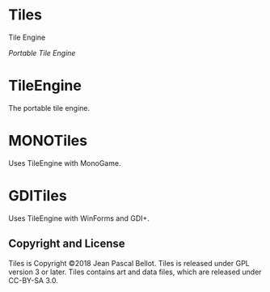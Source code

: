 Tiles
=====

Tile Engine

_Portable Tile Engine_

# TileEngine
The portable tile engine.

# MONOTiles
Uses TileEngine with MonoGame.

# GDITiles
Uses TileEngine with WinForms and GDI+.

## Copyright and License

Tiles is Copyright ©2018 Jean Pascal Bellot. Tiles is released under GPL version 3 or later.
Tiles contains art and data files, which are released under CC-BY-SA 3.0.
